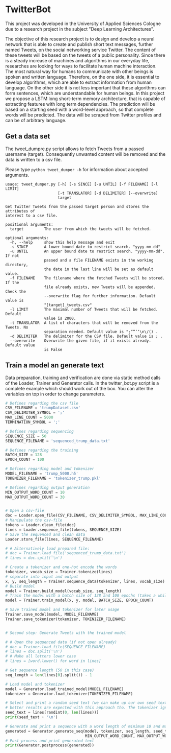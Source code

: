 # TwitterBot

This project was developed in the University of Applied Sciences Cologne due to a research project in the subject "Deep Learning Architectures".

The objective of this research project is to design and develop a neural network that is able to create and publish short text messages, further named Tweets, on the social networking service Twitter. The content of these tweets will be based on the tweets of a public personality. Since there is a steady increase of machines and algorithms in our everyday life, researches are looking for ways to facilitate human machine interaction. The most natural way for humans to communicate with other beings is spoken and written language. Therefore, on the one side, it is essential to develop algorithms, which are able to extract information from human language. On the other side it is not less important that these algorithms can form sentences, which are understandable for human beings. In this project we propose a LSTM long short-term memory architecture, that is capable of extracting features with long term dependencies. The prediction will be based on a  starting seed with a word-level approach, so that complete words will be predicted. The data will be scraped from Twitter profiles and can be of arbitrary language. 

## Get a data set

The tweet_dumpre.py script allows to fetch Tweets from a passed username (target). Consequently unwanted content will be removed and the data is written to a csv file.

Please type `python tweet_dumper -h` for information about accepted arguments.

```
usage: tweet_dumper.py [-h] [-s SINCE] [-u UNTIL] [-f FILENAME] [-l LIMIT]
                       [-t TRANSLATOR] [-d DELIMITER] [--overwrite]
                       target

Get Twitter Tweets from the passed target person and stores the attributes of
interest to a csv file.

positional arguments:
  target         The user from which the tweets will be fetched.

optional arguments:
  -h, --help     show this help message and exit
  -s SINCE       A lower bound date to restrict search. "yyyy-mm-dd"
  -u UNTIL       An upper bound date to restrict search. "yyyy-mm-dd". If not
                 passed and a file FILENAME exists in the working directory,
                 the date in the last line will be set as default value.
  -f FILENAME    The filename where the fetched Tweets will be stored. If the
                 file already exists, new Tweets will be appended. Check the
                 --overwrite flag for further information. Default value is
                 "[target]_tweets.csv"
  -l LIMIT       The maximal number of Tweets that will be fetched. Default
                 value is 2000.
  -t TRANSLATOR  A list of characters that will be removed from the Tweets. No
                 separation needed. Default value is ";“”’‘\n\/() .
  -d DELIMITER   The delimiter for the CSV file. Default value is ; .
  --overwrite    Overwrite the given file, if it exists already. Default value
                 is False
```

## Train a model an generate text

Data preparation, training and verification are done via static method calls of the Loader, Trainer and Generator calls. In the twitter_bot.py script is a complete example which should work out of the box. You can alter the variables on top in order to change parameters.

```python
# Defines regarding the csv file
CSV_FILENAME = 'trumpDataset.csv'
CSV_DELIMITER_SYMBOL = ';'
MAX_LINE_COUNT = 5000
TERMINATION_SYMBOL = ';'

# Defines regarding sequencing
SEQUENCE_SIZE = 50
SEQUENCE_FILENAME = 'sequenced_trump_data.txt'

# Defines regarding the training
BATCH_SIZE = 128
EPOCH_COUNT = 100

# Defines regarding model and tokenizer
MODEL_FILENAME = 'trump_5000.h5'
TOKENIZER_FILENAME = 'tokenizer_trump.pkl'

# Defines regarding output generation
MIN_OUTPUT_WORD_COUNT = 10
MAX_OUTPUT_WORD_COUNT = 30


# Open a csv-file
doc = Loader.open_file(CSV_FILENAME, CSV_DELIMITER_SYMBOL, MAX_LINE_COUNT, TERMINATION_SYMBOL)
# Manipulate the csv-file
tokens = Loader.clean_file(doc)
lines = Loader.sequence_file(tokens, SEQUENCE_SIZE)
# Save the sequenced and clean data
Loader.store_file(lines, SEQUENCE_FILENAME)

# # Alternatively load prepared file:
# doc = Trainer.load_file('sequenced_trump_data.txt')
# lines = doc.split('\n')

# Create a tokenizer and one-hot encode the words
tokenizer, vocab_size = Trainer.tokenize(lines)
# separate into input and output
x, y, seq_length = Trainer.sequence_data(tokenizer, lines, vocab_size)
# Build model
model = Trainer.build_model(vocab_size, seq_length)
# Train the model with a batch size of 128 and 100 epochs (takes a while)
model = Trainer.train_model(x, y, model, BATCH_SIZE, EPOCH_COUNT)

# Save trained model and tokenizer for later usage
Trainer.save_model(model, MODEL_FILENAME)
Trainer.save_tokenizer(tokenizer, TOKENIZER_FILENAME)


# Second step: Generate Tweets with the trained model

# # Open the sequenced data (if not open already)
# doc = Trainer.load_file(SEQUENCE_FILENAME)
# lines = doc.split('\n')
# # Make all letters lower case
# lines = [word.lower() for word in lines]

# Get sequence length (50 in this case)
seq_length = len(lines[0].split()) - 1

# Load model and tokenizer
model = Generator.load_trained_model(MODEL_FILENAME)
tokenizer = Generator.load_tokenizer(TOKENIZER_FILENAME)

# Select and print a random seed text (we can make up our own seed text as well,
# better results are expected with this approach tho. The tokenizer ignores word that are not known to him)
seed_text = lines[randint(0, len(lines))]
print(seed_text + '\n')

# Generate and print a sequence with a word length of minimum 10 and maximum 30
generated = Generator.generate_seq(model, tokenizer, seq_length, seed_text,
                                   MIN_OUTPUT_WORD_COUNT, MAX_OUTPUT_WORD_COUNT)
# Post-process and print generated text
print(Generator.postprocess(generated))
```
  
